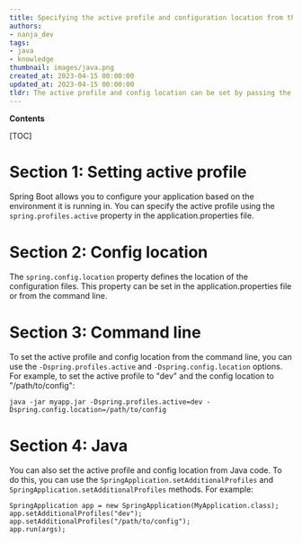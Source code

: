 ```yaml
---
title: Specifying the active profile and configuration location from the command line in spring boot
authors:
- nanja_dev
tags:
- java
- knowledge
thumbnail: images/java.png
created_at: 2023-04-15 00:00:00
updated_at: 2023-04-15 00:00:00
tldr: The active profile and config location can be set by passing the parameters -Dspring.profiles.active and -Dspring.config.location to the Java command.
---
```


**Contents**

[TOC]

# Section 1: Setting active profile

Spring Boot allows you to configure your application based on the environment it is running in. You can specify the active profile using the `spring.profiles.active` property in the application.properties file.

# Section 2: Config location

The `spring.config.location` property defines the location of the configuration files. This property can be set in the application.properties file or from the command line.

# Section 3: Command line

To set the active profile and config location from the command line, you can use the `-Dspring.profiles.active` and `-Dspring.config.location` options. For example, to set the active profile to "dev" and the config location to "/path/to/config":

```
java -jar myapp.jar -Dspring.profiles.active=dev -Dspring.config.location=/path/to/config
```

# Section 4: Java

You can also set the active profile and config location from Java code. To do this, you can use the `SpringApplication.setAdditionalProfiles` and `SpringApplication.setAdditionalProfiles` methods. For example:

```
SpringApplication app = new SpringApplication(MyApplication.class);
app.setAdditionalProfiles("dev");
app.setAdditionalProfiles("/path/to/config");
app.run(args);
```
